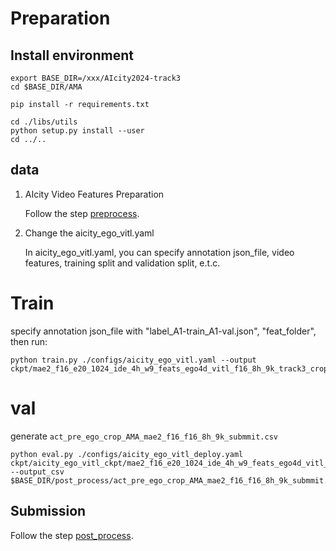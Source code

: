# Preparation
## Install environment
```
export BASE_DIR=/xxx/AIcity2024-track3
cd $BASE_DIR/AMA

pip install -r requirements.txt
```

```
cd ./libs/utils
python setup.py install --user
cd ../..
```

## data

1. AIcity Video Features Preparation

    Follow the step [preprocess](../docs/PREPROCESS.md).

2. Change the aicity_ego_vitl.yaml

    In aicity_ego_vitl.yaml, you can specify annotation json_file, video features, training split and validation split, e.t.c.


# Train
 specify annotation json_file with "label_A1-train_A1-val.json", "feat_folder", then run:
```
python train.py ./configs/aicity_ego_vitl.yaml --output ckpt/mae2_f16_e20_1024_ide_4h_w9_feats_ego4d_vitl_f16_8h_9k_track3_crop_A1_train_A2_val/
```

# val
generate `act_pre_ego_crop_AMA_mae2_f16_f16_8h_9k_submmit.csv`

<!-- specify annotation json_file with `"label_submit_B.json"`, `"pre_nms_topk: 3000"`, `"max_seg_num: 150"` then run: -->

```
python eval.py ./configs/aicity_ego_vitl_deploy.yaml ckpt/aicity_ego_vitl_ckpt/mae2_f16_e20_1024_ide_4h_w9_feats_ego4d_vitl_f16_8h_9k_track3_crop_A1_train_A2_val/ --output_csv $BASE_DIR/post_process/act_pre_ego_crop_AMA_mae2_f16_f16_8h_9k_submmit.csv
```


## Submission
Follow the step [post_process](../docs/POST_PROCESS.md).
